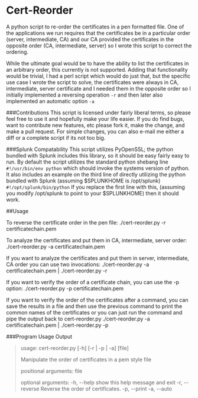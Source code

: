 Cert-Reorder
============

A python script to re-order the certificates in a pen formatted file.  One of the applications we run requires that the certificates be in a particular order (server, intermediate, CA) and our CA provided the certificates in the opposite order (CA, intermediate, server) so I wrote this script to correct the ordering.

While the ultimate goal would be to have the ability to list the certificates in an arbitrary order, this currently is not supported.  Adding that functionality would be trivial, I had a perl script which would do just that, but the specific use case I wrote the script to solve, the certificates were always in CA, intermediate, server certificate and I needed them in the opposite order so I initially implemented a reversing operation `-r` and then later also  implemented an automatic option `-a`

###Contributions
This script is licensed under fairly liberal terms, so please feel free to use it and hopefully make your life easier.  If you do find bugs, want to contribute new features, etc please fork it, make the change, and make a pull request.  For simple changes, you can also e-mail me either a diff or a complete script if its not too big.

###Splunk Compatability
This script utilizes PyOpenSSL; the python bundled with Splunk includes this library, so it should be easy fairly easy to run.  By default the script utilizes the standard python shebang line `#!/usr/bin/env python` which should invoke the systems version of python. It also includes an example on the third line of directly utilizing the python bundled with Splunk (assuming $SPLUNKHOME is /opt/splunk) `#!/opt/splunk/bin/python`  If you replace the first line with this, (assuming you modify /opt/splunk to point to your $SPLUNKHOME) then it should work.

##Usage

To reverse the certificate order in the pen file:
    ./cert-reorder.py -r certificatechain.pem

To analyze the certificates and put them in CA, intermediate, server order:
    ./cert-reorder.py -a certificatechain.pem
    
If you want to analyze the certificates and put them in server, intermediate, CA order you can use two invocations:
    ./cert-reorder.py -a certificatechain.pem | ./cert-reorder.py -r
    
If you want to verify the order of a certificate chain, you can use the -p option:
    ./cert-reorder.py -p certificatechain.pem
    
If you want to verify the order of the certificates after a command, you can save the results in a file and then use the previous command to print the common names of the certificates or you can just run the command and pipe the output back to cert-reorder.py
    ./cert-reorder.py -a certificatechain.pem | ./cert-reorder.py -p


###Program Usage Output
> usage: cert-reorder.py [-h] [-r | -p | -a] [file]
> 
> Manipulate the order of certificates in a pem style file
>
> positional arguments:
>   file
>
> optional arguments:
>  -h, --help     show this help message and exit
>  -r, --reverse  Reverse the order of certificates.
>  -p, --print
>  -a, --auto
